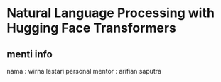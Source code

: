 # Natural Language Processing with Hugging Face Transformers

## menti info
nama : wirna lestari
personal mentor : arifian saputra
